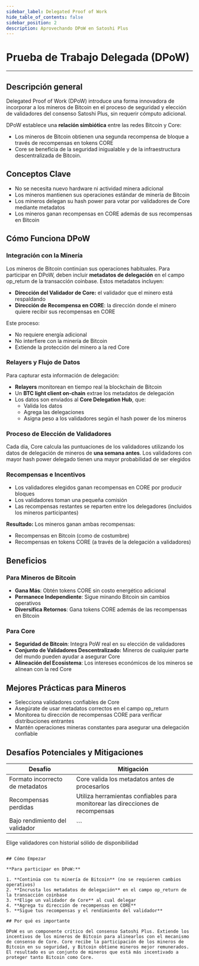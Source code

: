```yaml
---
sidebar_label: Delegated Proof of Work
hide_table_of_contents: false
sidebar_position: 2
description: Aprovechando DPoW en Satoshi Plus
---
```


# Prueba de Trabajo Delegada (DPoW)

---

## Descripción general

Delegated Proof of Work (DPoW) introduce una forma innovadora de incorporar a los mineros de Bitcoin en el proceso de seguridad y elección de validadores del consenso Satoshi Plus, sin requerir cómputo adicional.

DPoW establece una **relación simbiótica** entre las redes Bitcoin y Core:

- Los mineros de Bitcoin obtienen una segunda recompensa de bloque a través de recompensas en tokens CORE
- Core se beneficia de la seguridad inigualable y de la infraestructura descentralizada de Bitcoin.

<p align="center"></p>

## Conceptos Clave

- No se necesita nuevo hardware ni actividad minera adicional
- Los mineros mantienen sus operaciones estándar de minería de Bitcoin
- Los mineros delegan su hash power para votar por validadores de Core mediante metadatos
- Los mineros ganan recompensas en CORE además de sus recompensas en Bitcoin

## Cómo Funciona DPoW

### Integración con la Minería

Los mineros de Bitcoin continúan sus operaciones habituales.  Para participar en DPoW, deben incluir **metadatos de delegación** en el campo op_return de la transacción coinbase. Estos metadatos incluyen:

- **Dirección del Validador de Core:** el validador que el minero está respaldando
- **Dirección de Recompensa en CORE**: la dirección donde el minero quiere recibir sus recompensas en CORE

Este proceso:

- No requiere energía adicional
- No interfiere con la minería de Bitcoin
- Extiende la protección del minero a la red Core

### Relayers y Flujo de Datos

Para capturar esta información de delegación:

- **Relayers** monitorean en tiempo real la blockchain de Bitcoin
- Un **BTC light client on-chain** extrae los metadatos de delegación
- Los datos son enviados al **Core Delegation Hub**, que:
  - Valida los datos
  - Agrega las delegaciones
  - Asigna peso a los validadores según el hash power de los mineros

### Proceso de Elección de Validadores

Cada día, Core calcula las puntuaciones de los validadores utilizando los datos de delegación de mineros de **una semana antes**. Los validadores con mayor hash power delegado tienen una mayor probabilidad de ser elegidos

### Recompensas e Incentivos

- Los validadores elegidos ganan recompensas en CORE por producir bloques
- Los validadores toman una pequeña comisión
- Las recompensas restantes se reparten entre los delegadores (incluidos los mineros participantes)

**Resultado:** Los mineros ganan ambas recompensas:

- Recompensas en Bitcoin (como de costumbre)
- Recompensas en tokens CORE (a través de la delegación a validadores)

## Beneficios

### Para Mineros de Bitcoin

- **Gana Más**: Obtén tokens CORE sin costo energético adicional
- **Permanece Independiente**: Sigue minando Bitcoin sin cambios operativos
- **Diversifica Retornos**: Gana tokens CORE además de las recompensas en Bitcoin

### Para Core

- **Seguridad de Bitcoin**: Integra PoW real en su elección de validadores
- **Conjunto de Validadores Descentralizado:** Mineros de cualquier parte del mundo pueden ayudar a asegurar Core
- **Alineación del Ecosistema**: Los intereses económicos de los mineros se alinean con la red Core

## Mejores Prácticas para Mineros

- Selecciona validadores confiables de Core
- Asegúrate de usar metadatos correctos en el campo op_return
- Monitorea tu dirección de recompensas CORE para verificar distribuciones entrantes
- Mantén operaciones mineras constantes para asegurar una delegación confiable

## Desafíos Potenciales y Mitigaciones

| **Desafío**                     | **Mitigación**                                                                 |
| ------------------------------- | ------------------------------------------------------------------------------ |
| Formato incorrecto de metadatos | Core valida los metadatos antes de procesarlos                                 |
| Recompensas perdidas            | Utiliza herramientas confiables para monitorear las direcciones de recompensas |
| Bajo rendimiento del validador  | ```
Elige validadores con historial sólido de disponibilidad
```               |

## Cómo Empezar

**Para participar en DPoW:**

1. **Continúa con tu minería de Bitcoin** (no se requieren cambios operativos)
2. **Incrusta los metadatos de delegación** en el campo op_return de la transacción coinbase
3. **Elige un validador de Core** al cual delegar
4. **Agrega tu dirección de recompensas en CORE**
5. **Sigue tus recompensas y el rendimiento del validador**

## Por qué es importante

DPoW es un componente crítico del consenso Satoshi Plus. Extiende los incentivos de los mineros de Bitcoin para alinearlos con el mecanismo de consenso de Core. Core recibe la participación de los mineros de Bitcoin en su seguridad, y Bitcoin obtiene mineros mejor remunerados. El resultado es un conjunto de mineros que está más incentivado a proteger tanto Bitcoin como Core.
